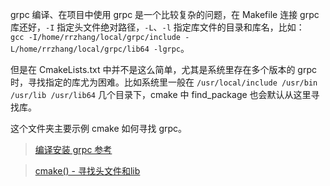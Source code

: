 grpc 编译、在项目中使用 grpc 是一个比较复杂的问题，在 Makefile 连接 grpc 库还好，`-I` 指定头文件绝对路径，`-L`、`-l` 指定库文件的目录和库名，比如：  
`gcc -I/home/rrzhang/local/grpc/include -L/home/rrzhang/local/grpc/lib64 -lgrpc`。

但是在 CmakeLists.txt 中并不是这么简单，尤其是系统里存在多个版本的 grpc 时，寻找指定的库尤为困难。比如系统里一般在 `/usr/local/include /usr/bin /usr/lib /usr/lib64` 几个目录下，cmake 中 find_package 也会默认从这里寻找库。

这个文件夹主要示例 cmake 如何寻找 grpc。

> [编译安装 grpc 参考](http://note.youdao.com/noteshare?id=f8d0d50294dffbbf7b731336fd4d9ded&sub=WEBe53dd9ea5523bd2834c37fc4e5634f62)

> [cmake() - 寻找头文件和lib](http://note.youdao.com/noteshare?id=79d29d8a99d65bc30b04538d083313b8&sub=FF0334B7D1CC4ED79C5A122F91B9BB1C)

